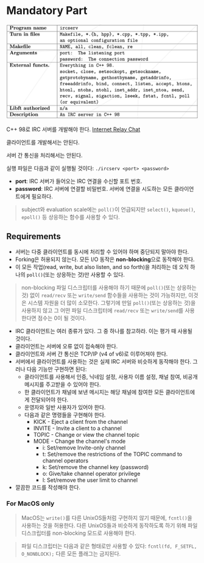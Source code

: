 # Mandatory Part
![](pics/requirements.png)

C++ 98로 IRC 서버를 개발해야 한다.
[Internet Relay Chat](https://en.wikipedia.org/wiki/IRC)

클라이언트를 개발해서는 안된다.

서버 간 통신을 처리해서는 안된다.

실행 파일은 다음과 같이 실행될 것이다:
`./ircserv <port> <password>`

- **port**: IRC 서버가 들어오는 IRC 연결을 수신할 포트 번호.
- **password**: IRC 서버에 연결할 비밀번호. 서버에 연결을 시도하는 모든 클라이언트에게 필요하다.

> subject와 evaluation scale에는 `poll()`이 언급되지만 `select()`, `kqueue()`, `epoll()` 등 상응하는 함수를 사용할 수 있다.

## Requirements
- 서버는 다중 클라이언트를 동시에 처리할 수 있어야 하며 중단되지 말아야 한다.
- Forking은 허용되지 않는다. 모든 I/O 동작은 **non-blocking**으로 동작해야 한다.
- 이 모든 작업(read, write, but also listen, and so forth)을 처리하는 데 오직 하나의 `poll()`(또는 상응하는 것)만 사용할 수 있다.

> non-blocking 파일 디스크립터를 사용해야 하기 때문에 `poll()`(또는 상응하는 것) 없이 `read/recv` 또는 `write/send` 함수들을 사용하는 것이 가능하지만, 이것은 시스템 자원을 더 많이 소모한다. 그렇기에 만일 `poll()`(또는 상응하는 것)을 사용하지 않고 그 어떤 파일 디스크립터에 `read/recv` 또는 `write/send`를 사용한다면 점수는 0이 될 것이다.

- IRC 클라이언트는 여러 종류가 있다. 그 중 하나를 참고하라. 이는 평가 때 사용될 것이다.
- 클라이언트는 서버에 오류 없이 접속해야 한다.
- 클라이언트와 서버 간 통신은 TCP/IP (v4 of v6)로 이루어져야 한다.
- 서버에서 클라이언트를 사용하는 것은 실제 IRC 서버와 비슷하게 동작해야 한다. 그러나 다음 기능만 구현하면 된다:
  - 클라이언트를 사용해서 인증, 닉네임 설정, 사용자 이름 설정, 채널 참여, 비공개 메시지를 주고받을 수 있어야 한다.
  - 한 클라이언트가 채널에 보낸 메시지는 해당 채널에 참여한 모든 클라이언트에게 전달되어야 한다.
  - 운영자와 일반 사용자가 있어야 한다.
  - 다음과 같은 명령들을 구현해야 한다.
    - KICK - Eject a client from the channel
    - INVITE - Invite a client to a channel
    - TOPIC - Change or view the channel topic
    - MODE - Change the channel's mode
      - i: Set/remove Invite-only channel
      - t: Set/remove the restrictions of the TOPIC command to channel operators
      - k: Set/remove the channel key (password)
      - o: Give/take channel operator privilege
      - l: Set/remove the user limit to channel
- 깔끔한 코드를 작성해야 한다.

### For MacOS only
> MacOS는 `write()`를 다른 UnixOS들처럼 구현하지 않기 때문에, `fcntl()`을 사용하는 것을 허용한다. 다른 UnixOS들과 비슷하게 동작하도록 하기 위해 파일 디스크립터를 non-blocking 모드로 사용해야 한다.

> 파일 디스크립터는 다음과 같은 형태로만 사용할 수 있다:
> `fcntl(fd, F_SETFL, O_NONBLOCK);`
> 다른 모든 플래그는 금지된다.
